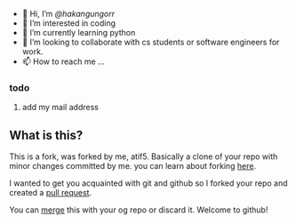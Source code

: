 - :wave: Hi, I’m *@hakangungorr*
- :eyes: I’m interested in coding
- :seedling: I’m currently learning python
- :revolving_hearts: I’m looking to collaborate with cs students or software engineers for work. 
- :mailbox: How to reach me ...

### todo 
1. add my mail address

## What is this?
This is a fork, was forked by me, atif5.
Basically a clone of your repo with minor changes committed by me.
you can learn about forking [here](https://docs.github.com/en/get-started/quickstart/fork-a-repo).

I wanted to get you acquainted with git and github so I forked your repo and created a [pull request](https://docs.github.com/en/pull-requests/collaborating-with-pull-requests/proposing-changes-to-your-work-with-pull-requests/about-pull-requests).

You can [merge](https://docs.github.com/en/pull-requests/collaborating-with-pull-requests/incorporating-changes-from-a-pull-request/merging-a-pull-request) this with your og repo or discard it. Welcome to github!

<!---
hakangungorr/hakangungorr is a ✨ special ✨ repository because its `README.md` (this file) appears on your GitHub profile.
You can click the Preview link to take a look at your changes.
--->
